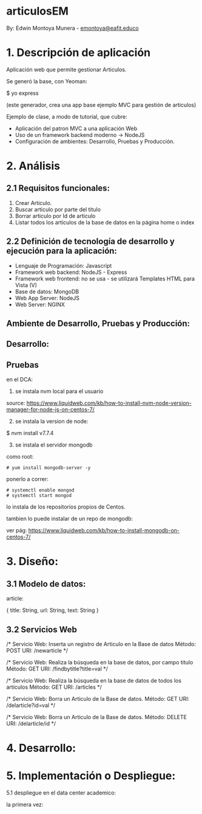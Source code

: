 # articulosEM

By: Edwin Montoya Munera - emontoya@eafit.educo

# 1. Descripción de aplicación

Aplicación web que permite gestionar Articulos.

Se generó la base, con Yeoman:

$ yo express

(este generador, crea una app base ejemplo MVC para gestión de articulos)

Ejemplo de clase, a modo de tutorial, que cubre:

* Aplicación del patron MVC a una aplicación Web
* Uso de un framework backend moderno -> NodeJS
* Configuración de ambientes: Desarrollo, Pruebas y Producción.

# 2. Análisis

## 2.1 Requisitos funcionales:

1. Crear Articulo.
2. Buscar articulo por parte del titulo
3. Borrar articulo por Id de articulo
4. Listar todos los articulos de la base de datos en la página home o index

## 2.2 Definición de tecnología de desarrollo y ejecución para la aplicación:

* Lenguaje de Programación: Javascript
* Framework web backend: NodeJS - Express
* Framework web frontend: no se usa - se utilizará Templates HTML para Vista (V)
* Base de datos: MongoDB
* Web App Server: NodeJS
* Web Server: NGINX

## Ambiente de Desarrollo, Pruebas y Producción:

## Desarrollo:

## Pruebas

en el DCA:

1. se instala nvm local para el usuario

source: https://www.liquidweb.com/kb/how-to-install-nvm-node-version-manager-for-node-js-on-centos-7/

2. se instala la version de node:

$ nvm install v7.7.4

3. se instala el servidor mongodb

como root:

    # yum install mongodb-server -y

ponerlo a correr:

    # systemctl enable mongod
    # systemctl start mongod


lo instala de los repositorios propios de Centos.

tambien lo puede instalar de un repo de mongodb:

ver pág: https://www.liquidweb.com/kb/how-to-install-mongodb-on-centos-7/




# 3. Diseño:

## 3.1 Modelo de datos:

article:

{
    title: String,
    url: String,
    text: String
}

## 3.2 Servicios Web

/* Servicio Web: Inserta un registro de Articulo en la Base de datos
  Método: POST
  URI: /newarticle
*/

/* Servicio Web: Realiza la búsqueda en la base de datos, por campo titulo
  Método: GET
  URI: /findbytitle?title=val
*/

/* Servicio Web: Realiza la búsqueda en la base de datos de todos los articulos
  Método: GET
  URI: /articles
*/

/* Servicio Web: Borra un Articulo de la Base de datos.
  Método: GET
  URI: /delarticle?id=val
 */

 /* Servicio Web: Borra un Articulo de la Base de datos.
   Método: DELETE
   URI: /delarticle/id
  */

# 4. Desarrollo:

# 5. Implementación o Despliegue:

5.1 despliegue en el data center academico:

la primera vez:
